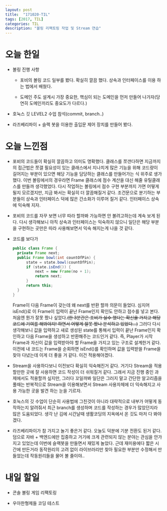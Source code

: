```yaml
---
layout: post
title:  "171020-TIL"
tags: [2017, TIL]
categories: TIL
description: "볼링 리팩토링 작업 및 Stream 연습"
---
```


오늘 한일
========

- 볼링 진행 사항

  - 포비의 볼링 코드 일부를 봤다. 확실히 깔끔 했다. 상속과 인터페이스를 이용 하는 법에서 배웠다.  

  - 도메인 주도 설계시 가장 중요한, 핵심이 되는 도메인을 먼저 만들어 나가자(당연히 도메인끼리도 중요도가 다르다.)

- 호눅스 깃 LEVEL2 수업 참석(commit, branch..)

- 라즈베리파이 + 슬랙 봇을 이용한 출입문 제어 장치를 만들어 봤다.

오늘 느낀점
=========

- 포비의 코드들이 확실히 깔끔하고 의미도 명확했다. 클래스를 쪼갠다하면 지금까지의 접근법은 쪼갤 필요성이 있는 클래스에서 지나치게 많은 기능을 위해 코드량이 길어지는 부분이 있으면 해당 기능을 담당하는 클래스를 만들어가는 식 위주로 생가했다. 이번 볼링에서의 경우라면 Frame 클래스에 점수 계산을 대신 해줄 유틸클래스를 만들까 생각했었다. 다시 작업하는 볼링에서 점수 구현 부분까지 가면 어떻게 될지 모르겠지만, 지금 봐서는 확실히 더 깔끔해질거 같다. 조건문으로 분기하는 부분들이 상속과 인터페이스 덕에 많은 간소화가 이루어 질거 같다. 인터페이스 상속에 익숙해 지자.

- 포비의 코드를 자꾸 보면 너무 따라 할까봐 가능하면 안 볼려고하는데 계속 보게 된다. 다시 생각해보니 아직 상속과 인터페이스는 익숙하지 않으니 일단은 해당 부분을 구현하는 곳만은 따라 사용해보면서 익숙 해지는게 나을 것 같다.

- 코드를 보다가  
  ```java
  public class Frame {
    private Frame next;
    public Frame bowl(int countOfPin) {
  		state = state.bowl(countOfPin);
  		if (state.isEnd()) {
  			next = new Frame(no + 1);
  			return next;
  		}
  		return this;
  	}
  }
  ```  
  Frame이 다음 Frame이 갖는데 왜 next를 반환 할까 의문이 들었다. 심지어 isEnd()로 이 Frame이 입력이 끝난 Frame인지 확인도 안하고 점수를 넣고 본다. 처음엔 뭔가 잘못 짰나 싶었다.~~(한 3분간은 포비가 실수 했다는 확신을 가지고 해당 코드에 기여를 해봐야지! 하면서 어떻게 잘못 짰나 분석하고 있었다...)~~ 그러다 다시 생각해보니 값을 입력하고 새로 생성된 state를 통해서 입력이 끝난 Frame인지 확인하고 다음 Frame을 생성하고 반환해주는 코드인거 같다. 즉, Player가 시작 Frame과 자신이 값을 입력받아야 할 Frame을 가지고 있는 구조로 설계한거 같다. 이전에 내 코드는 Frame을 순회하면 isEnd()를 확인하며 값을 입력받을 Frame을 찾아 다녔는데 이게 더 좋을 거 같다. 이건 적용해야겠다.

- Stream을 사용하다보니 이전보다 확실히 익숙해진거 같다. 거기다 Stream을 적용 할만한 곳에 잘 사용하면 코드 작성이 더 쉬워질거 같다. 그래서 지금 진행 중인 과제에서도 적용할까 싶지만, 그러다 꼬일까봐 일단은 그러지 말고 간단한 알고리즘을 풀때는 반복적으로 Stream을 이용해보면서 Stream 사용자체에 더 익숙해지고 사용 가능한 곳을 발견 하는 눈을 기르자.

- 호눅스의 깃 수업이 단순히 사용법에 그친것이 아니라 대략적으로 내부가 어떻게 동작하는지 알려줘서 최근 branch를 생성하며 코드를 작성하는 경우가 많았던지라 많은 도움되었다. 생각 난 김에 시간날때 생활코딩의 지옥에서 온 깃도 마저 다 봐야겠다.  

- 라즈베리파이가 참 가지고 놀기 좋은거 같다. 오늘도 덕분에 기분 전환도 된거 같다. 덤으로 자바 + 백엔드에만 집중하고 거기에 크게 관련되지 않는 분야는 관심을 안가지고 있었는데 이번에 슬랙봇을 만들면서 재밌게 놀았다. 근데 재미용에다 짧은 시간에 만든거라 동작원리의 고려 없이 라이브러리만 찾아 필요한 부분만 수정해서 만들었는데 작동원리들을 물어 볼 줄이야..

내일 할일
=========

- 콘솔 볼링 게임 리팩토링

- 우아한형제들 코딩 테스트
